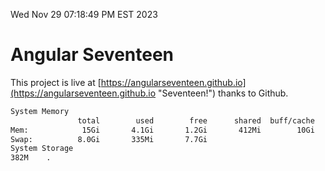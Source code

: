 Wed Nov 29 07:18:49 PM EST 2023

# Angular Seventeen


This project is live at [https://angularseventeen.github.io](https://angularseventeen.github.io "Seventeen!") thanks to Github.

```bash
System Memory
               total        used        free      shared  buff/cache   available
Mem:            15Gi       4.1Gi       1.2Gi       412Mi        10Gi        11Gi
Swap:          8.0Gi       335Mi       7.7Gi
System Storage
382M	.
```
